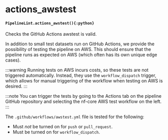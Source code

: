 # actions_awstest

#### `PipelineLint.actions_awstest(){:python}`

Checks the GitHub Actions awstest is valid.

In addition to small test datasets run on GitHub Actions, we provide the possibility of testing the pipeline on AWS.
This should ensure that the pipeline runs as expected on AWS (which often has its own unique edge cases).

:::warning
Running tests on AWS incurs costs, so these tests are not triggered automatically.
Instead, they use the `workflow_dispatch` trigger, which allows for manual triggering
of the workflow when testing on AWS is desired.
:::

:::note
You can trigger the tests by going to the Actions tab on the pipeline GitHub repository
and selecting the nf-core AWS test workflow on the left.
:::

The `.github/workflows/awstest.yml` file is tested for the following:

- Must _not_ be turned on for `push` or `pull_request`.
- Must be turned on for `workflow_dispatch`.
